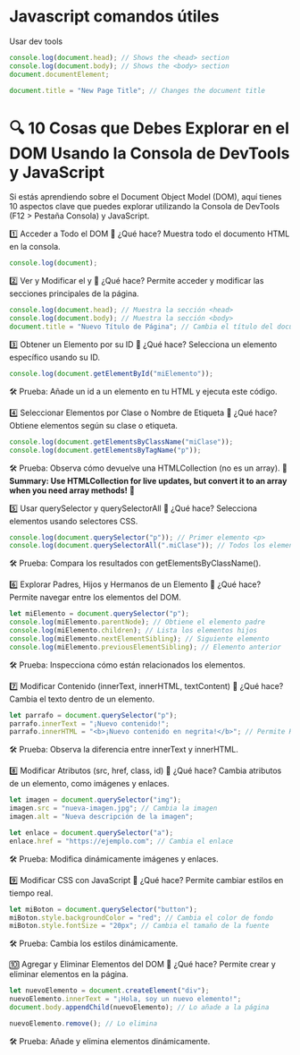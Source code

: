 # Javascript comandos útiles

Usar dev tools
```javascript
console.log(document.head); // Shows the <head> section
console.log(document.body); // Shows the <body> section
document.documentElement;

document.title = "New Page Title"; // Changes the document title

```



# 🔍 10 Cosas que Debes Explorar en el DOM Usando la Consola de DevTools y JavaScript
Si estás aprendiendo sobre el Document Object Model (DOM), aquí tienes 10 aspectos clave que puedes explorar utilizando la Consola de DevTools (F12 > Pestaña Consola) y JavaScript.

1️⃣ Acceder a Todo el DOM
🔎 ¿Qué hace? Muestra todo el documento HTML en la consola.

```javascript
console.log(document);
```

2️⃣ Ver y Modificar el <head> y <body>
🔎 ¿Qué hace? Permite acceder y modificar las secciones principales de la página.

```javascript
console.log(document.head); // Muestra la sección <head>
console.log(document.body); // Muestra la sección <body>
document.title = "Nuevo Título de Página"; // Cambia el título del documento
```

3️⃣ Obtener un Elemento por su ID
🔎 ¿Qué hace? Selecciona un elemento específico usando su ID.

```javascript
console.log(document.getElementById("miElemento")); 
```

🛠 Prueba: Añade un id a un elemento en tu HTML y ejecuta este código.

4️⃣ Seleccionar Elementos por Clase o Nombre de Etiqueta
🔎 ¿Qué hace? Obtiene elementos según su clase o etiqueta.

```javascript
console.log(document.getElementsByClassName("miClase")); 
console.log(document.getElementsByTagName("p"));
```

🛠 Prueba: Observa cómo devuelve una HTMLCollection (no es un array).
📌 **Summary: Use HTMLCollection for live updates, but convert it to an array when you need array methods!** 🚀

5️⃣ Usar querySelector y querySelectorAll
🔎 ¿Qué hace? Selecciona elementos usando selectores CSS.

```javascript
console.log(document.querySelector("p")); // Primer elemento <p>
console.log(document.querySelectorAll(".miClase")); // Todos los elementos con la clase
```

🛠 Prueba: Compara los resultados con getElementsByClassName().

6️⃣ Explorar Padres, Hijos y Hermanos de un Elemento
🔎 ¿Qué hace? Permite navegar entre los elementos del DOM.

```javascript
let miElemento = document.querySelector("p");
console.log(miElemento.parentNode); // Obtiene el elemento padre
console.log(miElemento.children); // Lista los elementos hijos
console.log(miElemento.nextElementSibling); // Siguiente elemento
console.log(miElemento.previousElementSibling); // Elemento anterior
```

🛠 Prueba: Inspecciona cómo están relacionados los elementos.

7️⃣ Modificar Contenido (innerText, innerHTML, textContent)
🔎 ¿Qué hace? Cambia el texto dentro de un elemento.

```javascript
let parrafo = document.querySelector("p");
parrafo.innerText = "¡Nuevo contenido!";
parrafo.innerHTML = "<b>¡Nuevo contenido en negrita!</b>"; // Permite HTML
```
🛠 Prueba: Observa la diferencia entre innerText y innerHTML.

8️⃣ Modificar Atributos (src, href, class, id)
🔎 ¿Qué hace? Cambia atributos de un elemento, como imágenes y enlaces.

```javascript
let imagen = document.querySelector("img");
imagen.src = "nueva-imagen.jpg"; // Cambia la imagen
imagen.alt = "Nueva descripción de la imagen";

let enlace = document.querySelector("a");
enlace.href = "https://ejemplo.com"; // Cambia el enlace
```

🛠 Prueba: Modifica dinámicamente imágenes y enlaces.

9️⃣ Modificar CSS con JavaScript
🔎 ¿Qué hace? Permite cambiar estilos en tiempo real.

```javascript
let miBoton = document.querySelector("button");
miBoton.style.backgroundColor = "red"; // Cambia el color de fondo
miBoton.style.fontSize = "20px"; // Cambia el tamaño de la fuente
```

🛠 Prueba: Cambia los estilos dinámicamente.

🔟 Agregar y Eliminar Elementos del DOM
🔎 ¿Qué hace? Permite crear y eliminar elementos en la página.

```javascript
let nuevoElemento = document.createElement("div");
nuevoElemento.innerText = "¡Hola, soy un nuevo elemento!";
document.body.appendChild(nuevoElemento); // Lo añade a la página

nuevoElemento.remove(); // Lo elimina
```

🛠 Prueba: Añade y elimina elementos dinámicamente.
